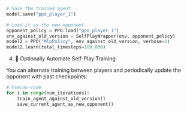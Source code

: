 ````python
# Save the trained agent
model.save("ppo_player_1")

# Load it as the new opponent
opponent_policy = PPO.load("ppo_player_1")
env_against_old_version = SelfPlayWrapper(env, opponent_policy)
model2 = PPO("MlpPolicy", env_against_old_version, verbose=1)
model2.learn(total_timesteps=100_000)
````

4. 🔁 Optionally Automate Self-Play Training

You can alternate training between players and periodically update the opponent with past checkpoints:

````python
# Pseudo-code
for i in range(num_iterations):
    train_agent_against_old_version()
    save_current_agent_as_new_opponent()
````